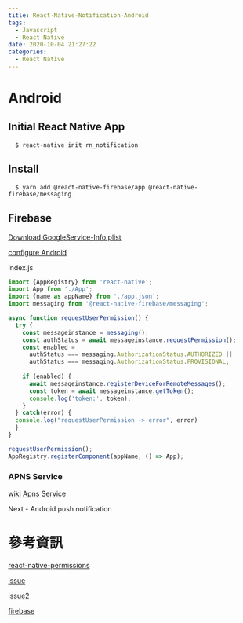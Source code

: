 ```yaml
---
title: React-Native-Notification-Android
tags:
  - Javascript
  - React Native
date: 2020-10-04 21:27:22
categories:
  - React Native
---
```


# Android

## Initial React Native App

```
  $ react-native init rn_notification
```

## Install

```
  $ yarn add @react-native-firebase/app @react-native-firebase/messaging
```

## Firebase

[Download GoogleService-Info.plist](https://rnfirebase.io/#2-android-setup)

[configure Android](https://rnfirebase.io/#configure-firebase-with-android-credentials)

index.js
```javascript
import {AppRegistry} from 'react-native';
import App from './App';
import {name as appName} from './app.json';
import messaging from '@react-native-firebase/messaging';

async function requestUserPermission() {
  try {
    const messageinstance = messaging();
    const authStatus = await messageinstance.requestPermission();
    const enabled =
      authStatus === messaging.AuthorizationStatus.AUTHORIZED ||
      authStatus === messaging.AuthorizationStatus.PROVISIONAL;
  
    if (enabled) {
      await messageinstance.registerDeviceForRemoteMessages();
      const token = await messageinstance.getToken();
      console.log('token:', token);
    }
  } catch(error) {
  console.log("requestUserPermission -> error", error)
  }
}

requestUserPermission();
AppRegistry.registerComponent(appName, () => App);
```

### APNS Service

[wiki Apns Service](https://zh.wikipedia.org/wiki/Apple%E6%8E%A8%E6%92%AD%E9%80%9A%E7%9F%A5%E6%9C%8D%E5%8B%99)


Next - Android push notification

# 參考資訊

[react-native-permissions](https://github.com/zoontek/react-native-permissions)

[issue](https://github.com/zoontek/react-native-permissions/issues/449)

[issue2](https://github.com/invertase/react-native-firebase/issues/2657)

[firebase](https://rnfirebase.io/app/usage)